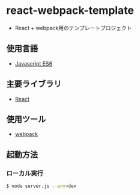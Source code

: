 # react-webpack-template

* React + webpack用のテンプレートプロジェクト

## 使用言語

* [Javascript ES6](http://es6-features.org/)

## 主要ライブラリ

* [React](https://facebook.github.io/react/)

## 使用ツール

* [webpack](https://webpack.github.io/)

## 起動方法

### ローカル実行

``` sh
$ node server.js --env=dev
```
